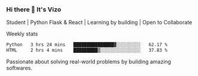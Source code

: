 ### Hi there 👋 It's Vizo

Student | Python Flask & React | Learning by building | Open to Collaborate

Weekly stats
<!--START_SECTION:waka-->

```txt
Python   3 hrs 24 mins   ███████████████▓░░░░░░░░░   62.17 %
HTML     2 hrs 4 mins    █████████▒░░░░░░░░░░░░░░░   37.83 %
```

<!--END_SECTION:waka-->


Passionate about solving real-world problems by building amazing softwares.
